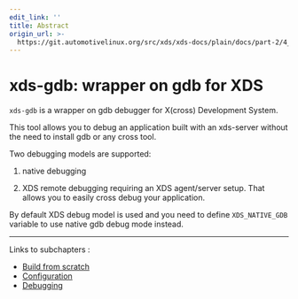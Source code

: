```yaml
---
edit_link: ''
title: Abstract
origin_url: >-
  https://git.automotivelinux.org/src/xds/xds-docs/plain/docs/part-2/4_xds-gdb/0_abstract.md?h=master
---
```


<!-- WARNING: This file is generated by fetch_docs.js using /home/boron/Documents/AGL/docs-webtemplate/site/_data/tocs/devguides/master/xds-docs-guides-devguides-book.yml -->

# xds-gdb: wrapper on gdb for XDS

`xds-gdb` is a wrapper on gdb debugger for X(cross) Development System.

This tool allows you to debug an application built with an xds-server without
the need to install gdb or any cross tool.

Two debugging models are supported:

1. native debugging

1. XDS remote debugging requiring an XDS agent/server setup. That allows you to
    easily cross debug your application.

 By default XDS debug model is used and you need to define `XDS_NATIVE_GDB`
variable to use native gdb debug mode instead.

---

Links to subchapters :

- [Build from scratch](./1_build.html)
- [Configuration](./2_config.html)
- [Debugging](./3_debug.html)
